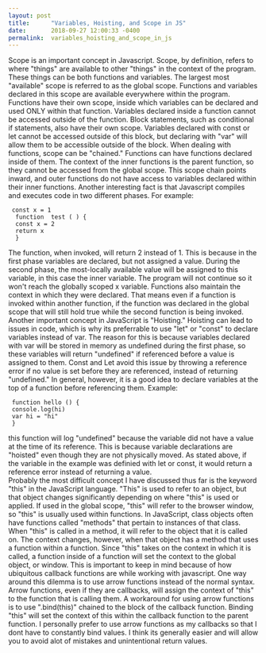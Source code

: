 ```yaml
---
layout: post
title:      "Variables, Hoisting, and Scope in JS"
date:       2018-09-27 12:00:33 -0400
permalink:  variables_hoisting_and_scope_in_js
---
```




  Scope is an important concept in Javascript.  Scope, by definition, refers to where "things" are available to other "things" in the context of the program.  These things can be both functions and variables.
  The largest most "available" scope is referred to as the global scope.  Functions and variables declared in this scope are available everywhere within the program. Functions have their own scope, inside which variables can be declared and used ONLY within that function.  Variables declared inside a function cannot be accessed outside of the function.  Block statements, such as conditional if statements, also have their own scope.  Variables declared with const or let cannot be accessed outside of this block, but declaring with "var" will allow them to be accessible outside of the block.
  When dealing with functions, scope can be "chained." Functions can have functions declared inside of them.  The context of the inner functions is the parent function, so they cannot be accessed from the global scope.  This scope chain points inward, and outer functions do not have access to variables declared within their inner functions.  Another interesting fact is that Javascript compiles and executes code in two different phases. For example:
```
 const x = 1
  function  test ( ) {
  const x = 2
  return x
  }
```
 The function, when invoked, will return 2 instead of 1.  This is because in the first phase variables are declared, but not assigned a value.  During the second phase, the most-locally available value will be assigned to this variable, in this case the inner variable.  The program will not continue so it won't reach the globally scoped x variable.		 Functions also maintain the context in which they were declared.  That means even if a function is invoked within another function,  if the function was declared in the global scope that will still hold true while the second function is being invoked.
 Another important concept in JavaScript is "Hoisting."  Hoisting can lead to issues in code, which is why its preferrable to use "let" or "const" to declare variables instead of var.  The reason for this is because variables declared with var will be stored in memory as undefined during the first phase, so these variables will return "undefined" if referenced before a value is assigned to them.  Const and Let avoid this issue by throwing a reference error if no value is set before they are referenced, instead of returning "undefined."  In general, however, it is a good idea to declare variables at the top of a function before referencing them. Example:
```
 function hello () { 
 console.log(hi)
 var hi = "hi"
 }
```
 this function will log "undefined" because the variable did not have a value at the time of its reference.  This is because variable declarations are "hoisted" even though they are not physically moved.  As stated above, if the variable in the example was definied with let or const, it would return a reference error instead of returning a value.  
 Probably the most difficult concept I have discussed thus far is the keyword "this" in the JavaScript language. "This" is used to refer to an object, but that object changes significantly depending on where "this" is used or applied.  If used in the global scope, "this" will refer to the browser window, so "this" is usually used within functions.  In JavaScript, class objects often have functions called "methods" that pertain to instances of that class.  When "this" is called in a method, it will refer to the object that it is called on. The context changes, however, when that object has a method that uses a function within a function.  Since "this" takes on the context in which it is called, a function inside of a function will set the context to the global object, or window.  This is important to keep in mind because of how ubiquitous callback functions are while working with javascript.  One way around this dilemma is to use arrow functions instead of the normal syntax.  Arrow functions, even if they are callbacks, will assign the context of "this" to the function that is calling them.  A workaround for using arrow functions is to use ".bind(this)" chained to the block of the callback function.  Binding "this" will set the context of this within the callback function to the parent function. I personally prefer to use arrow functions as my callbacks so that I dont have to constantly bind values.  I think its generally easier and will allow you to avoid alot of mistakes and unintentional return values.

		 
		 

